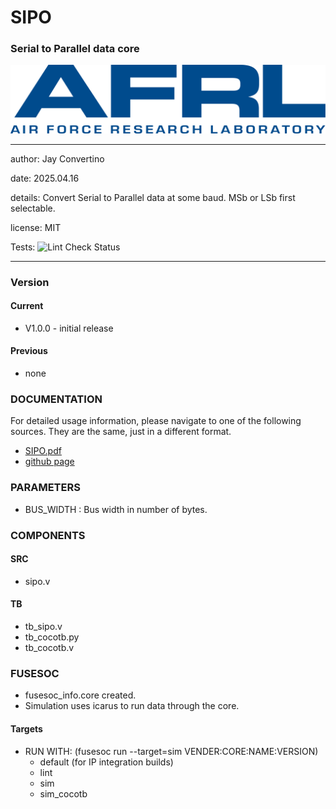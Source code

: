 # SIPO
### Serial to Parallel data core

![image](docs/manual/img/AFRL.png)

---

   author: Jay Convertino   
   
   date: 2025.04.16
   
   details: Convert Serial to Parallel data at some baud. MSb or LSb first selectable.
   
   license: MIT   

   Tests:
   ![Lint Check Status](./actions/workflows/lint_check.yml/badge.svg)

---

### Version
#### Current
  - V1.0.0 - initial release

#### Previous
  - none

### DOCUMENTATION
  For detailed usage information, please navigate to one of the following sources. They are the same, just in a different format.

  - [SIPO.pdf](docs/manual/SIPO.pdf)
  - [github page](https://johnathan-convertino-afrl.github.io/sipo/)

### PARAMETERS

* BUS_WIDTH     : Bus width in number of bytes.

### COMPONENTS
#### SRC

* sipo.v

#### TB

* tb_sipo.v
* tb_cocotb.py
* tb_cocotb.v
  
### FUSESOC

* fusesoc_info.core created.
* Simulation uses icarus to run data through the core.

#### Targets

* RUN WITH: (fusesoc run --target=sim VENDER:CORE:NAME:VERSION)
  - default (for IP integration builds)
  - lint
  - sim
  - sim_cocotb
